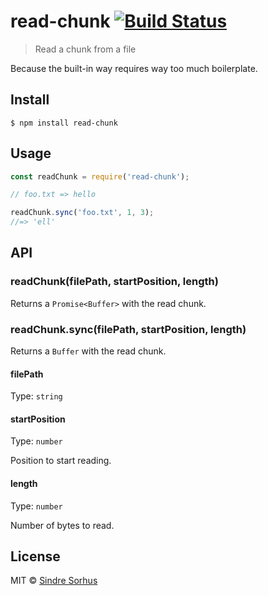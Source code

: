 # read-chunk [![Build Status](https://travis-ci.org/sindresorhus/read-chunk.svg?branch=master)](https://travis-ci.org/sindresorhus/read-chunk)

> Read a chunk from a file

Because the built-in way requires way too much boilerplate.


## Install

```
$ npm install read-chunk
```


## Usage

```js
const readChunk = require('read-chunk');

// foo.txt => hello

readChunk.sync('foo.txt', 1, 3);
//=> 'ell'
```


## API

### readChunk(filePath, startPosition, length)

Returns a `Promise<Buffer>` with the read chunk.

### readChunk.sync(filePath, startPosition, length)

Returns a `Buffer` with the read chunk.

#### filePath

Type: `string`

#### startPosition

Type: `number`

Position to start reading.

#### length

Type: `number`

Number of bytes to read.


## License

MIT © [Sindre Sorhus](https://sindresorhus.com)
